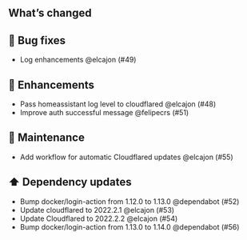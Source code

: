 ## What’s changed
## 🐛 Bug fixes

- Log enhancements @elcajon (#49)

## 🚀 Enhancements

- Pass homeassistant log level to cloudflared @elcajon (#48)
- Improve auth successful message @felipecrs (#51)

## 🧰 Maintenance

- Add workflow for automatic Cloudflared updates @elcajon (#55)

## ⬆️ Dependency updates

- Bump docker/login-action from 1.12.0 to 1.13.0 @dependabot (#52)
- Update cloudflared to 2022.2.1 @elcajon (#53)
- Update Cloudflared to 2022.2.2 @elcajon (#54)
- Bump docker/login-action from 1.13.0 to 1.14.0 @dependabot (#56)
